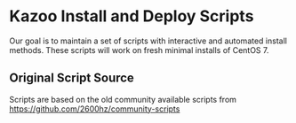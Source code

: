 # Kazoo Install and Deploy Scripts

Our goal is to maintain a set of scripts with interactive and automated install methods.  These scripts will work on fresh minimal installs of CentOS 7.

## Original Script Source

Scripts are based on the old community available scripts from https://github.com/2600hz/community-scripts
